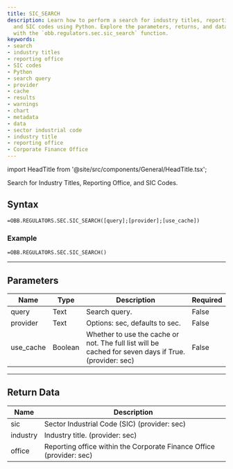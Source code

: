 ```yaml
---
title: SIC_SEARCH
description: Learn how to perform a search for industry titles, reporting office,
  and SIC codes using Python. Explore the parameters, returns, and data associated
  with the `obb.regulators.sec.sic_search` function.
keywords: 
- search
- industry titles
- reporting office
- SIC codes
- Python
- search query
- provider
- cache
- results
- warnings
- chart
- metadata
- data
- sector industrial code
- industry title
- reporting office
- Corporate Finance Office
---
```


<!-- markdownlint-disable MD033 -->
import HeadTitle from '@site/src/components/General/HeadTitle.tsx';

<HeadTitle title="REGULATORS.SEC.SIC_SEARCH | OpenBB Add-in for Excel Docs" />

Search for Industry Titles, Reporting Office, and SIC Codes.

## Syntax

```excel wordwrap
=OBB.REGULATORS.SEC.SIC_SEARCH([query];[provider];[use_cache])
```

### Example

```excel wordwrap
=OBB.REGULATORS.SEC.SIC_SEARCH()
```

---

## Parameters

| Name | Type | Description | Required |
| ---- | ---- | ----------- | -------- |
| query | Text | Search query. | False |
| provider | Text | Options: sec, defaults to sec. | False |
| use_cache | Boolean | Whether to use the cache or not. The full list will be cached for seven days if True. (provider: sec) | False |

---

## Return Data

| Name | Description |
| ---- | ----------- |
| sic | Sector Industrial Code (SIC) (provider: sec) |
| industry | Industry title. (provider: sec) |
| office | Reporting office within the Corporate Finance Office (provider: sec) |
